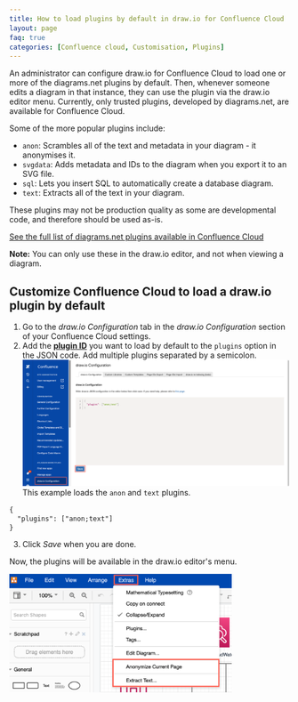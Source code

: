 ```yaml
---
title: How to load plugins by default in draw.io for Confluence Cloud
layout: page
faq: true
categories: [Confluence cloud, Customisation, Plugins]
---
```


An administrator can configure draw.io for Confluence Cloud to load one or more of the diagrams.net plugins by default. Then, whenever someone edits a diagram in that instance, they can use the plugin via the draw.io editor menu. Currently, only trusted plugins, developed by diagrams.net, are available for Confluence Cloud.

Some of the more popular plugins include:
* ``anon``: Scrambles all of the text and metadata in your diagram - it anonymises it.
* ``svgdata``: Adds metadata and IDs to the diagram when you export it to an SVG file.
* ``sql``: Lets you insert SQL to automatically create a database diagram.
* ``text``: Extracts all of the text in your diagram.

These plugins may not be production quality as some are developmental code, and therefore should be used as-is.

[See the full list of diagrams.net plugins available in Confluence Cloud](/doc/faq/plugins.html)

**Note:** You can only use these in the draw.io editor, and not when viewing a diagram.

## Customize Confluence Cloud to load a draw.io plugin by default

1. Go to the _draw.io Configuration_ tab in the _draw.io Configuration_ section of your Confluence Cloud settings.
2. Add the [**plugin ID**](/doc/faq/plugins.html) you want to load by default to the ``plugins`` option in the JSON code. Add multiple plugins separated by a semicolon.
<br /><img src="/assets/img/blog/custom-plugins-confluence-cloud.png" width="600" alt="Add the list of plugins to the draw.io Configuration in your Confluence Settings">
<br />This example loads the ``anon`` and ``text`` plugins.
```
{   
  "plugins": ["anon;text"]   
}
```
3. Click _Save_ when you are done.

Now, the plugins will be available in the draw.io editor's menu.

<img src="/assets/img/blog/custom-plugins-confluence-cloud-menu.png" width="400" alt="draw.io plugins can be loaded by default in Confluence Cloud">
